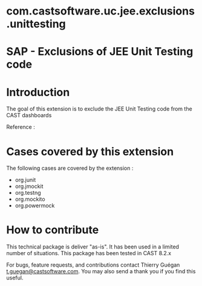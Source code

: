 # com.castsoftware.uc.jee.exclusions.unittesting

# SAP - Exclusions of JEE Unit Testing code 

# Introduction
The goal of this extension is to exclude the JEE Unit Testing code from the CAST dashboards 

Reference : 

# Cases covered by this extension

The following cases are covered by the extension :
- org.junit 
- org.jmockit 
- org.testng 
- org.mockito 
- org.powermock 

# How to contribute

This technical package is deliver "as-is". It has been used in a limited number of situations. 
This package has been tested in CAST 8.2.x 

For bugs, feature requests, and contributions contact Thierry Guégan t.guegan@castsoftware.com. You may also send a thank you if you find this useful.
